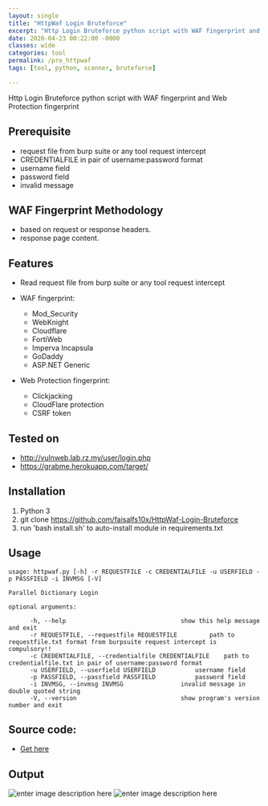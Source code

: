 ```yaml
---
layout: single
title: "HttpWaf Login Bruteforce"
excerpt: "Http Login Bruteforce python script with WAF fingerprint and Web Protection fingerprint"
date: 2020-04-23 00:22:00 -0000
classes: wide
categories: tool
permalink: /pro_httpwaf
tags: [tool, python, scanner, bruteforce]

---
```


Http Login Bruteforce python script with WAF fingerprint and Web Protection fingerprint

## Prerequisite

- request file from burp suite or any tool request intercept
- CREDENTIALFILE in pair of username:password format
- username field
- password field
- invalid message

## WAF Fingerprint Methodology

- based on request or response headers.
- response page content.

## Features

 - Read request file from burp suite or any tool request intercept
 - WAF fingerprint:
	 - Mod_Security
	 - WebKnight
	 - Cloudflare
	 - FortiWeb
	 - Imperva Incapsula
	 - GoDaddy
	 - ASP.NET Generic
	  
 - Web Protection fingerprint:
	 - Clickjacking
	 - CloudFlare protection
	 - CSRF token


## Tested on 

 - http://vulnweb.lab.rz.my/user/login.php
 - https://grabme.herokuapp.com/target/


## Installation
 1. Python 3
 2. git clone https://github.com/faisalfs10x/HttpWaf-Login-Bruteforce
 3. run 'bash install.sh' to auto-install module in requirements.txt

## Usage

    usage: httpwaf.py [-h] -r REQUESTFILE -c CREDENTIALFILE -u USERFIELD -p PASSFIELD -i INVMSG [-V]
    
    Parallel Dictionary Login
    
    optional arguments:
    
          -h, --help            					show this help message and exit
          -r REQUESTFILE, --requestfile REQUESTFILE  		path to requestfile.txt format from burpsuite request intercept is compulsory!!
          -c CREDENTIALFILE, --credentialfile CREDENTIALFILE  	path to credentialfile.txt in pair of username:password format
          -u USERFIELD, --userfield USERFIELD  			username field
          -p PASSFIELD, --passfield PASSFIELD  			password field
          -i INVMSG, --invmsg INVMSG  				invalid message in double quoted string
          -V, --version         					show program's version number and exit

## Source code:
- [Get here](https://github.com/faisalfs10x/HttpWaf-Login-Bruteforce)

## Output

![enter image description here](https://raw.githubusercontent.com/faisalfs10x/HttpWaf-Login-Bruteforce/master/intro.png)
![enter image description here](https://raw.githubusercontent.com/faisalfs10x/HttpWaf-Login-Bruteforce/master/bruteforce.png)
